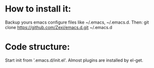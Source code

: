 # How to install it: #
  Backup yours emacs configure files like ~/.emacs, ~/.emacs.d.
  Then: git clone  https://github.com/Zexi/emacs.d.git ~/.emacs.d
# Code structure: #
  Start init from '.emacs.d/init.el'.
  Almost plugins are installed by el-get.
